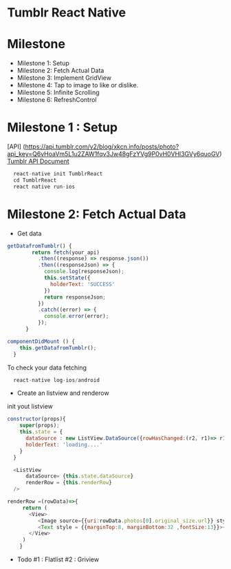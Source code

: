 # Tumblr React Native

# Milestone

* Milestone 1: Setup
* Milestone 2: Fetch Actual Data
* Milestone 3: Implement GridView
* Milestone 4: Tap to image to like or dislike.
* Milestone 5: Infinite Scrolling
* Milestone 6: RefreshControl

# Milestone 1 : Setup

[API] (https://api.tumblr.com/v2/blog/xkcn.info/posts/photo?api_key=Q6vHoaVm5L1u2ZAW1fqv3Jw48gFzYVg9P0vH0VHl3GVy6quoGV)
[Tumblr API Document](https://www.tumblr.com/docs/en/api/v2)

```javascript
  react-native init TumblrReact
  cd TumblrReact
  react native run-ios
```

# Milestone 2: Fetch Actual Data
* Get data

```javascript
getDatafromTumblr() {
        return fetch(your_api)
          .then((response) => response.json())
          .then((responseJson) => {
            console.log(responseJson);
            this.setState({
              holderText: 'SUCCESS'
            })
            return responseJson;
          })
          .catch((error) => {
            console.error(error);
          });
      }
```
```javascript
componentDidMount () {
    this.getDatafromTumblr();
  }
```
To check your data fetching
```javascript
  react-native log-ios/android
```

* Create an listview and renderow

init yout listview

```javascript
constructor(props){
    super(props);
    this.state = {
      dataSource : new ListView.DataSource({rowHasChanged:(r2, r1)=> r1!=r2}),
      holderText: 'loading....'
    }
  }
```
```javascript
  <ListView
      dataSource= {this.state.dataSource}
      renderRow = {this.renderRow}
  />
```

```javascript
renderRow =(rowData)=>{
     return (
       <View>
          <Image source={{uri:rowData.photos[0].original_size.url}} style ={{width:400, height:300}}/>
          <Text style = {{marginTop:8, marginBottom:32 ,fontSize:13}}>{rowData.caption}</Text>
       </View>
     )
    }

```
* Todo 
#1 : Flatlist
#2 : Griview
